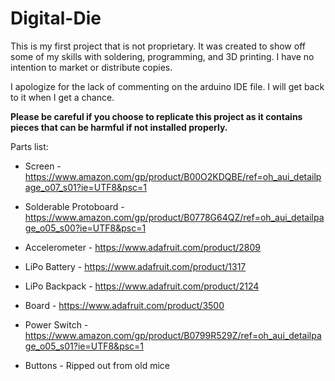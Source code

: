# Digital-Die
This is my first project that is not proprietary. It was created to show off some of my skills with soldering, programming, and 3D printing. I have no intention to market or distribute copies.

I apologize for the lack of commenting on the arduino IDE file. I will get back to it when I get a chance.

**Please be careful if you choose to replicate this project as it contains pieces that can be harmful if not installed properly.**

Parts list: 

* Screen - https://www.amazon.com/gp/product/B00O2KDQBE/ref=oh_aui_detailpage_o07_s01?ie=UTF8&psc=1

* Solderable Protoboard - https://www.amazon.com/gp/product/B0778G64QZ/ref=oh_aui_detailpage_o05_s00?ie=UTF8&psc=1

* Accelerometer - https://www.adafruit.com/product/2809

* LiPo Battery - https://www.adafruit.com/product/1317

* LiPo Backpack - https://www.adafruit.com/product/2124

* Board - https://www.adafruit.com/product/3500

* Power Switch - https://www.amazon.com/gp/product/B0799R529Z/ref=oh_aui_detailpage_o05_s01?ie=UTF8&psc=1

* Buttons - Ripped out from old mice
